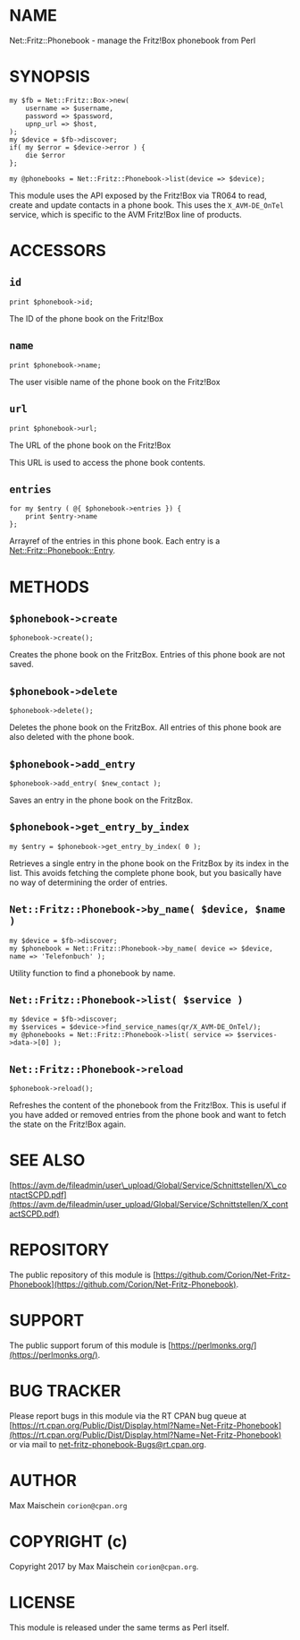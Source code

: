 # NAME

Net::Fritz::Phonebook - manage the Fritz!Box phonebook from Perl

# SYNOPSIS

    my $fb = Net::Fritz::Box->new(
        username => $username,
        password => $password,
        upnp_url => $host,
    );
    my $device = $fb->discover;
    if( my $error = $device->error ) {
        die $error
    };

    my @phonebooks = Net::Fritz::Phonebook->list(device => $device);

This module uses the API exposed by the Fritz!Box via TR064 to read, create and
update contacts in a phone book. This uses the `X_AVM-DE_OnTel` service, which
is specific to the AVM Fritz!Box line of products.

# ACCESSORS

## `id`

    print $phonebook->id;

The ID of the phone book on the Fritz!Box

## `name`

    print $phonebook->name;

The user visible name of the phone book on the Fritz!Box

## `url`

    print $phonebook->url;

The URL of the phone book on the Fritz!Box

This URL is used to access the phone book contents.

## `entries`

    for my $entry ( @{ $phonebook->entries }) {
        print $entry->name
    };

Arrayref of the entries in this phone book. Each entry is
a [Net::Fritz::Phonebook::Entry](https://metacpan.org/pod/Net::Fritz::Phonebook::Entry).

# METHODS

## `$phonebook->create`

    $phonebook->create();

Creates the phone book on the FritzBox. Entries of this phone book are not
saved.

## `$phonebook->delete`

    $phonebook->delete();

Deletes the phone book on the FritzBox. All entries of this phone book are also
deleted with the phone book.

## `$phonebook->add_entry`

    $phonebook->add_entry( $new_contact );

Saves an entry in the phone book on the FritzBox.

## `$phonebook->get_entry_by_index`

    my $entry = $phonebook->get_entry_by_index( 0 );

Retrieves a single entry in the phone book on the FritzBox by its index in the
list. This avoids fetching the complete phone book, but you basically have no
way of determining the order of entries.

## `Net::Fritz::Phonebook->by_name( $device, $name )`

    my $device = $fb->discover;
    my $phonebook = Net::Fritz::Phonebook->by_name( device => $device, name => 'Telefonbuch' );

Utility function to find a phonebook by name.

## `Net::Fritz::Phonebook->list( $service )`

    my $device = $fb->discover;
    my $services = $device->find_service_names(qr/X_AVM-DE_OnTel/);
    my @phonebooks = Net::Fritz::Phonebook->list( service => $services->data->[0] );

## `Net::Fritz::Phonebook->reload`

    $phonebook->reload();

Refreshes the content of the phonebook from the Fritz!Box. This is useful if you
have added or removed entries from the phone book and want to fetch the state
on the Fritz!Box again.

# SEE ALSO

[https://avm.de/fileadmin/user\_upload/Global/Service/Schnittstellen/X\_contactSCPD.pdf](https://avm.de/fileadmin/user_upload/Global/Service/Schnittstellen/X_contactSCPD.pdf)

# REPOSITORY

The public repository of this module is
[https://github.com/Corion/Net-Fritz-Phonebook](https://github.com/Corion/Net-Fritz-Phonebook).

# SUPPORT

The public support forum of this module is
[https://perlmonks.org/](https://perlmonks.org/).

# BUG TRACKER

Please report bugs in this module via the RT CPAN bug queue at
[https://rt.cpan.org/Public/Dist/Display.html?Name=Net-Fritz-Phonebook](https://rt.cpan.org/Public/Dist/Display.html?Name=Net-Fritz-Phonebook)
or via mail to [net-fritz-phonebook-Bugs@rt.cpan.org](https://metacpan.org/pod/net-fritz-phonebook-Bugs@rt.cpan.org).

# AUTHOR

Max Maischein `corion@cpan.org`

# COPYRIGHT (c)

Copyright 2017 by Max Maischein `corion@cpan.org`.

# LICENSE

This module is released under the same terms as Perl itself.
